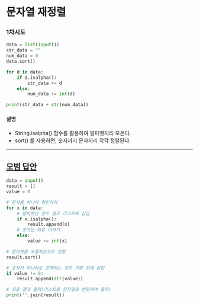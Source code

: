 # 문자열 재정렬

### 1차시도

```python
data = list(input())
str_data = ""
num_data = 0
data.sort()

for d in data:
    if d.isalpha():
        str_data += d
    else:
        num_data += int(d)

print(str_data + str(num_data))

```

#### 설명

- String.isalpha() 함수를 활용하여 알파벳끼리 모은다.
- sort() 를 사용하면, 숫자끼리 문자끼리 각각 정렬된다.

---

## [모범 답안](https://github.com/ndb796/python-for-coding-test/blob/master/12/2.py)

```python
data = input()
result = []
value = 0

# 문자를 하나씩 확인하며
for x in data:
    # 알파벳인 경우 결과 리스트에 삽입
    if x.isalpha():
        result.append(x)
    # 숫자는 따로 더하기
    else:
        value += int(x)

# 알파벳을 오름차순으로 정렬
result.sort()

# 숫자가 하나라도 존재하는 경우 가장 뒤에 삽입
if value != 0:
    result.append(str(value))

# 최종 결과 출력(리스트를 문자열로 변환하여 출력)
print(''.join(result))
```